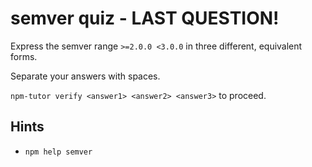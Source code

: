 # semver quiz - LAST QUESTION!

Express the semver range `>=2.0.0 <3.0.0` in three different, equivalent forms.

Separate your answers with spaces.

`npm-tutor verify <answer1> <answer2> <answer3>` to proceed.

## Hints

* `npm help semver`
